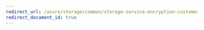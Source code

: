 ```yaml
---
redirect_url: /azure/storage/common/storage-service-encryption-customer-managed-keys
redirect_document_id: true
---
```


